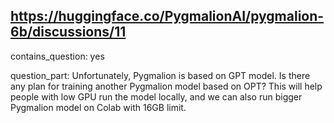 ## https://huggingface.co/PygmalionAI/pygmalion-6b/discussions/11

contains_question: yes

question_part: Unfortunately, Pygmalion is based on GPT model. Is there any plan for training another Pygmalion model based on OPT? This will help people with low GPU run the model locally, and we can also run bigger Pygmalion model on Colab with 16GB limit.